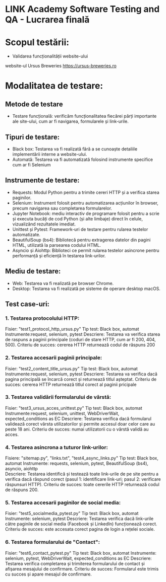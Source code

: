# LINK Academy Software Testing and QA - Lucrarea finală

# Scopul testării:

- Validarea funcționalității website-ului

website-ul Ursus Breweries https://ursus-breweries.ro

# Modalitatea de testare:

## Metode de testare

- Testare funcțională: verificăm funcționalitatea fiecărei părți importante ale site-ului, cum ar fi navigarea, formularele și link-urile.

## Tipuri de testare:

- Black box: Testarea va fi realizată fără a se cunoaște detaliile implementării interne a website-ului.
- Automată: Testarea va fi automatizată folosind instrumente specifice cum ar fi Selenium

## Instrumente de testare:

- Requests: Modul Python pentru a trimite cereri HTTP și a verifica starea paginilor.
- Selenium: Instrument folosit pentru automatizarea acțiunilor în browser, precum navigarea sau completarea formularelor.
- Jupyter Notebook: mediu interactiv de programare folosit pentru a scrie și executa bucăți de cod Python (și alte limbaje) direct în celule, vizualizând rezultatele imediat.
- Unittest și Pytest: Framework-uri de testare pentru rularea testelor automatizate.
- BeautifulSoup (bs4): Bibliotecă pentru extragerea datelor din pagini HTML, utilizată la parsearea codului HTML.
- Asyncio și Aiohttp: Biblioteci ce permit rularea testelor asincrone pentru performanță și eficiență în testarea link-urilor.

## Mediu de testare:

- Web: Testarea va fi realizată pe browser Chrome.
- Desktop: Testarea va fi realizată pe sisteme de operare desktop macOS.

## Test case-uri:

### 1. Testarea protocolului HTTP:

Fisier: "test1_protocol_http_ursus.py"
Tip test: Black box, automat
Instrumente:request, selenium, pytest
Descriere: Testarea va verifica starea de raspuns a paginii principale (coduri de stare HTTP, cum ar fi 200, 404, 500).
Criteriu de succes: cererea HTTP returnează codul de răspuns 200

### 2. Testarea accesarii paginii principale:

Fisier: "test2_content_title_ursus.py"
Tip test: Black box, automat
Instrumente:request, selenium, pytest
Descriere: Testarea va verifica dacă pagina principală se încarcă corect și returnează titlul așteptat.
Criteriu de succes: cererea HTTP returnează titlul corect al paginii pricipale

### 3. Testarea validării formularului de vârstă:

Fisier: "test3_ursus_acces_unittest.py"
Tip test: Black box, automat
Instrumente:request, selenium, unittest, WebDriverWait, expected_conditions as EC
Descriere: Testarea verifica dacă formularul validează corect vârsta utilizatorilor și permite accesul doar celor care au peste 18 ani.
Criteriu de succes: numai utilizatorii cu o vârstă validă au acces.

### 4. Testarea asincrona a tuturor link-urilor:

Fisiere: "sitemap.py", "links.txt", "test4_async_links.py"
Tip test: Black box, automat
Instrumente: requests, selenium, pytest, BeautifulSoup (bs4), asyncio, aiohttp  
Descriere: Testarea identifică și testează toate link-urile de pe site pentru a verifica dacă răspund corect (pasul 1: identificare link-uri; pasul 2: verificare răspunsuri HTTP).
Criteriu de succes: toate cererile HTTP returnează codul de răspuns 200.

### 5. Testarea accesarii paginilor de social media:

Fisier: "test5_socialmedia_pytest.py"
Tip test: Black box, automat
Instrumente: selenium, pytest
Descriere: Testarea verifica dacă link-urile către paginile de social media (Facebook și LinkedIn) funcționează corect.
Criteriu de succes: este accesata corect pagina de login a rețelei sociale.

### 6. Testarea formularului de "Contact":

Fisier: "test6_contact_pytest.py"
Tip test: Black box, automat
Instrumente: selenium, pytest, WebDriverWait, expected_conditions as EC
Descriere: Testarea verifica completarea și trimiterea formularului de contact și afișarea mesajului de confirmare.
Criteriu de succes: Formularul este trimis cu succes și apare mesajul de confirmare.
